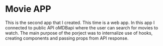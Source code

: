 # Movie APP

This is the second app that I created. This time is a web app. 
In this app I connected to public API oMDBapi where the user can search for movies to watch. 
The main purpose of the porject was to internalize use of hooks, creating components and passing props from API response. 



